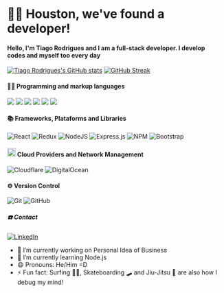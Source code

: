 # 🧑‍🚀 Houston, we've found a developer!

#### Hello, I'm Tiago Rodrigues and I am a full-stack developer. I develop codes and myself too every day

[![Tiago Rodrigues's GitHub stats](https://github-readme-stats.vercel.app/api?username=tiagorodriguesdev&theme=dark&show_icons=true)](https://github.com/tiagorodriguesdev/github-readme-stats)
[![GitHub Streak](http://github-readme-streak-stats.herokuapp.com?user=tiagorodriguesdev&theme=dark)](https://git.io/streak-stats)


#### 👨‍💻 Programming and markup languages
<p align="left">
   <a href="https://github.com/search?q=user%3Atiagorodriguesdev+language%3Atypescript&type=code"> <img src="https://img.shields.io/badge/typescript-%23007ACC.svg?style=for-the-badge&logo=typescript&logoColor=white"></a>
<a href="https://github.com/search?q=user%3Atiagorodriguesdev+language%3Ajavascript&type=code"><img src="https://img.shields.io/badge/javascript-%23323330.svg?style=for-the-badge&logo=javascript&logoColor=%23F7DF1E"></a>
<a href="https://github.com/search?q=user%3Atiagorodriguesdev+language%3Aphp&type=code"> <img src="https://img.shields.io/badge/php-%23777BB4.svg?style=for-the-badge&logo=php&logoColor=white"></a>
  <a href="#"> <img src="https://img.shields.io/badge/shell_script-%23121011.svg?style=for-the-badge&logo=gnu-bash&logoColor=white"></a>
  <a href="https://github.com/search?q=user%3Atiagorodriguesdev+language%3Ahtml&type=code"> <img src="https://img.shields.io/badge/html5-%23E34F26.svg?style=for-the-badge&logo=html5&logoColor=white"></a>
  <a href="https://github.com/search?q=user%3Atiagorodriguesdev+language%3Acss&type=code"> <img src="https://img.shields.io/badge/css3-%231572B6.svg?style=for-the-badge&logo=css3&logoColor=white"></a>
</p>


#### 📚 Frameworks, Plataforms and Libraries


![React](https://img.shields.io/badge/react-%2320232a.svg?style=for-the-badge&logo=react&logoColor=%2361DAFB)
![Redux](https://img.shields.io/badge/redux-%23593d88.svg?style=for-the-badge&logo=redux&logoColor=white)
![NodeJS](https://img.shields.io/badge/node.js-6DA55F?style=for-the-badge&logo=node.js&logoColor=white)
![Express.js](https://img.shields.io/badge/express.js-%23404d59.svg?style=for-the-badge&logo=express&logoColor=%2361DAFB)
![NPM](https://img.shields.io/badge/NPM-%23000000.svg?style=for-the-badge&logo=npm&logoColor=white)
![Bootstrap](https://img.shields.io/badge/bootstrap-%23563D7C.svg?style=for-the-badge&logo=bootstrap&logoColor=white)

#### <g-emoji class="g-emoji" alias="balloon" fallback-src="https://github.githubassets.com/images/icons/emoji/unicode/1f388.png"><img class="emoji" alt="balloon" height="20" width="20" src="https://github.githubassets.com/images/icons/emoji/unicode/1f388.png"></g-emoji> Cloud Providers and Network Management
![Cloudflare](https://img.shields.io/badge/Cloudflare-F38020?style=for-the-badge&logo=Cloudflare&logoColor=white)
![DigitalOcean](https://img.shields.io/badge/DigitalOcean-%230167ff.svg?style=for-the-badge&logo=digitalOcean&logoColor=white)

#### ⚙️ Version Control
![Git](https://img.shields.io/badge/git-%23F05033.svg?style=for-the-badge&logo=git&logoColor=white)
![GitHub](https://img.shields.io/badge/github-%23121011.svg?style=for-the-badge&logo=github&logoColor=white)


##### ☎️ Contact
<a href="https://www.linkedin.com/in/tiagolimarodrigues/">![LinkedIn](https://img.shields.io/badge/linkedin-%230077B5.svg?style=for-the-badge&logo=linkedin&logoColor=white)</a>


- 🔭 I’m currently working on Personal Idea of Business
- 🌱 I’m currently learning Node.js
- 😄 Pronouns: He/Him =D
- ⚡ Fun fact: Surfing 🏄‍♂️, Skateboarding 🛹 and Jiu-Jitsu 🥋 are also how I debug my mind!

